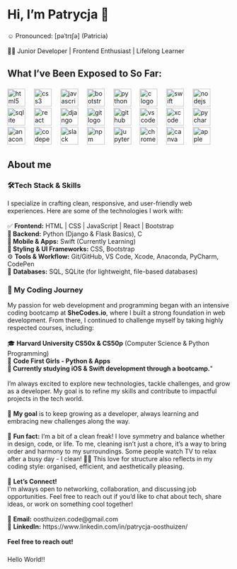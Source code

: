 <h1 align="left">Hi, I’m Patrycja 👋</h1>

###

<p align="left">☺️ Pronounced: [pəˈtrɪʃə] (Patricia)<br><br>👩‍💻 Junior Developer | Frontend Enthusiast | Lifelong Learner</p>

###

<h2 align="left">What I’ve Been Exposed to So Far:</h2>

###

<div align="left">
  <img src="https://cdn.jsdelivr.net/gh/devicons/devicon/icons/html5/html5-original.svg" height="40" alt="html5 logo"  />
  <img width="12" />
  <img src="https://cdn.jsdelivr.net/gh/devicons/devicon/icons/css3/css3-original.svg" height="40" alt="css3 logo"  />
  <img width="12" />
  <img src="https://cdn.jsdelivr.net/gh/devicons/devicon/icons/javascript/javascript-original.svg" height="40" alt="javascript logo"  />
  <img width="12" />
  <img src="https://cdn.jsdelivr.net/gh/devicons/devicon/icons/bootstrap/bootstrap-original.svg" height="40" alt="bootstrap logo"  />
  <img width="12" />
  <img src="https://cdn.jsdelivr.net/gh/devicons/devicon/icons/python/python-original.svg" height="40" alt="python logo"  />
  <img width="12" />
  <img src="https://cdn.jsdelivr.net/gh/devicons/devicon/icons/c/c-original.svg" height="40" alt="c logo"  />
  <img width="12" />
  <img src="https://cdn.jsdelivr.net/gh/devicons/devicon/icons/swift/swift-original.svg" height="40" alt="swift logo"  />
  <img width="12" />
  <img src="https://cdn.jsdelivr.net/gh/devicons/devicon/icons/nodejs/nodejs-original.svg" height="40" alt="nodejs logo"  />
  <img width="12" />
  <img src="https://cdn.jsdelivr.net/gh/devicons/devicon/icons/sqlite/sqlite-original.svg" height="40" alt="sqlite logo"  />
  <img width="12" />
  <img src="https://cdn.jsdelivr.net/gh/devicons/devicon/icons/react/react-original.svg" height="40" alt="react logo"  />
  <img width="12" />
  <img src="https://cdn.jsdelivr.net/gh/devicons/devicon/icons/django/django-plain.svg" height="40" alt="django logo"  />
  <img width="12" />
  <img src="https://cdn.jsdelivr.net/gh/devicons/devicon/icons/git/git-original.svg" height="40" alt="git logo"  />
  <img width="12" />
  <img src="https://cdn.jsdelivr.net/gh/devicons/devicon/icons/github/github-original.svg" height="40" alt="github logo"  />
  <img width="12" />
  <img src="https://cdn.jsdelivr.net/gh/devicons/devicon/icons/vscode/vscode-original.svg" height="40" alt="vscode logo"  />
  <img width="12" />
  <img src="https://cdn.jsdelivr.net/gh/devicons/devicon/icons/xcode/xcode-original.svg" height="40" alt="xcode logo"  />
  <img width="12" />
  <img src="https://cdn.jsdelivr.net/gh/devicons/devicon/icons/pycharm/pycharm-original.svg" height="40" alt="pycharm logo"  />
  <img width="12" />
  <img src="https://cdn.jsdelivr.net/gh/devicons/devicon/icons/anaconda/anaconda-original.svg" height="40" alt="anaconda logo"  />
  <img width="12" />
  <img src="https://cdn.jsdelivr.net/gh/devicons/devicon/icons/codepen/codepen-original.svg" height="40" alt="codepen logo"  />
  <img width="12" />
  <img src="https://cdn.jsdelivr.net/gh/devicons/devicon/icons/slack/slack-original.svg" height="40" alt="slack logo"  />
  <img width="12" />
  <img src="https://cdn.jsdelivr.net/gh/devicons/devicon/icons/npm/npm-original-wordmark.svg" height="40" alt="npm logo"  />
  <img width="12" />
  <img src="https://cdn.jsdelivr.net/gh/devicons/devicon/icons/jupyter/jupyter-original.svg" height="40" alt="jupyter logo"  />
  <img width="12" />
  <img src="https://cdn.jsdelivr.net/gh/devicons/devicon/icons/chrome/chrome-original.svg" height="40" alt="chrome logo"  />
  <img width="12" />
  <img src="https://cdn.jsdelivr.net/gh/devicons/devicon/icons/canva/canva-original.svg" height="40" alt="canva logo"  />
  <img width="12" />
  <img src="https://cdn.jsdelivr.net/gh/devicons/devicon/icons/apple/apple-original.svg" height="40" alt="apple logo"  />
</div>

###

<h2 align="left">About me</h2>

###

<p align="left"><h3>🛠️Tech Stack & Skills</h3>I specialize in crafting clean, responsive, and user-friendly web experiences. Here are some of the technologies I work with:<br><br>✅ <strong>Frontend:</strong> HTML | CSS | JavaScript | React | Bootstrap<br>🐍<strong> Backend:</strong> Python (Django & Flask Basics), C <br>📱<strong> Mobile & Apps:</strong> Swift (Currently Learning)<br>🎨<strong> Styling & UI Frameworks:</strong> CSS, Bootstrap<br>⚙️ <strong>Tools & Workflow:</strong> Git/GitHub, VS Code, Xcode, Anaconda, PyCharm, CodePen <br>💾 <strong>Databases:</strong> SQL, SQLite (for lightweight, file-based databases)<br><h3>🚀 My Coding Journey</h3> My passion for web development and programming began with an intensive coding bootcamp at <strong>SheCodes.io</strong>, where I built a strong foundation in web development. From there, I continued to challenge myself by taking highly respected courses, including:<br><br>🎓 <strong>Harvard University CS50x & CS50p</strong> (Computer Science & Python Programming)<br>🐍 <strong>Code First Girls - Python & Apps</strong><br>🍏<strong> Currently studying iOS & Swift development through a bootcamp.</strong>"<br><br>I’m always excited to explore new technologies, tackle challenges, and grow as a developer. My goal is to refine my skills and contribute to impactful projects in the tech world.<br><br>🎯 <strong>My goal</strong> is to keep growing as a developer, always learning and embracing new challenges along the way.<br><br>🎲 <strong>Fun fact:</strong> I’m a bit of a clean freak! I love symmetry and balance whether in design, code, or life. To me, cleaning isn’t just a chore, it’s a way to bring order and harmony to my surroundings. Some people watch TV to relax after a busy day - I clean! 🧼✨ This love for structure also reflects in my coding style: organised, efficient, and aesthetically pleasing.<br><br>🌟 <strong>Let’s Connect!</strong><br>I'm always open to networking, collaboration, and discussing job opportunities. Feel free to reach out if you’d like to chat about tech, share ideas, or work on something cool together!<br><br>📧 <strong>Email:</strong> oosthuizen.code@gmail.com<br>💼 <strong>LinkedIn:</strong> https://www.linkedin.com/in/patrycja-oosthuizen/<br><br><strong>Feel free to reach out!</strong></p>

###

<p align="left">Hello World!!</p>

###

<!---
PatrycjaOosthuizen/PatrycjaOosthuizen is a ✨ special ✨ repository because its `README.md` (this file) appears on your GitHub profile.
You can click the Preview link to take a look at your changes.
--->
